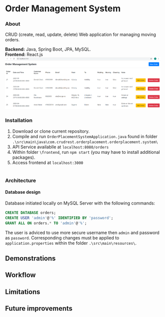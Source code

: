 # Order Management System

### About

CRUD (create, read, update, delete) Web application for managing moving orders.

**Backend:** Java, Spring Boot, JPA, MySQL.<br/>
**Frontend:** React.js
<br/>
<img src="https://raw.githubusercontent.com/amoeedm/order-placement-system/master/img/main_image.PNG">

### Installation

1. Download or clone current repository.
2. Compile and run `OrderPlacementSystemApplication.java` found in folder `.\src\main\java\com.crudrest.orderplacement.orderplacement.system\`
3. API Service availablle at `localhost:8080/orders`
4. Within folder `\frontend`, run `npm start` (you may have to install additional packages).
5. Access frontend at `localhost:3000`
<br/><br/>

### Architecture

#### Database design

Database initiated locally on MySQL Server with the following commands:
```sql
CREATE DATABASE orders;
CREATE USER 'admin'@'%' IDENTIFIED BY 'password';
GRANT ALL ON orders.* TO 'admin'@'%';
```
The user is adviced to use more secure username then `admin` and password as `password`. Corresponding changes must be applied to `application.properties` within the folder `.\src\main\resources\`.



## Demonstrations

## Workflow

## Limitations

## Future improvements

